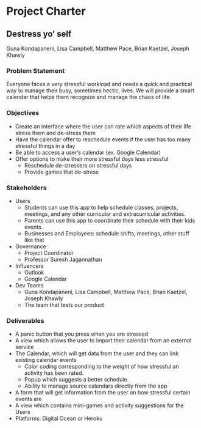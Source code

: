 # Project Charter
## Destress yo’ self
Guna Kondapaneni, Lisa Campbell, Matthew Pace, Brian Kaetzel, Joseph Khawly

### Problem Statement
Everyone faces a very stressful workload and needs a quick and practical way to manage their busy, sometimes hectic, lives.
We will provide a smart calendar that helps them recognize and manage the chaos of life.

### Objectives
* Create an interface where the user can rate which aspects of their life stress them and de-stress them
* Have the calendar offer to reschedule events if the user has too many stressful things in a day
* Be able to access a user’s calendar (ex. Google Calendar)
* Offer options to make their more stressful days less stressful
  * Reschedule de-stressers on stressful days
  * Provide games that de-stress

### Stakeholders
* Users
  * Students can use this app to help schedule classes, projects, meetings, and any other curricular and extracurricular activities.
  * Parents can use this app to coordinate their schedule with their kids events.
  * Businesses and Employees: schedule shifts, meetings, other stuff like that
* Governance
  * Project Coordinator
  * Professor Suresh Jagannathan
* Influencers
  * Outlook
  * Google Calendar
* Dev Teams
  * Guna Kondapaneni, Lisa Campbell, Matthew Pace,  Brian Kaetzel, Joseph Khawly
  * The team that tests our product

### Deliverables
* A panic button that you press when you are stressed
* A view which allows the user to import their calendar from an external service
* The Calendar, which will get data from the user and they can link existing calendar events
  * Color coding corresponding to the weight of how stressful an activity has been rated.
  * Popup which suggests a better schedule.
  * Ability to manage source calendars directly from the app
* A form that will get information from the user on how stressful certain events are
* A view which contains mini-games and activity suggestions for the Users
* Platforms: Digital Ocean or Heroku
